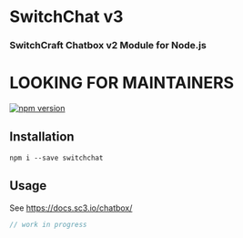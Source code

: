 # SwitchChat v3
### SwitchCraft Chatbox v2 Module for Node.js

# LOOKING FOR MAINTAINERS

[![npm version](https://badge.fury.io/js/switchchat.svg)](https://www.npmjs.org/package/switchchat)

## Installation

```
npm i --save switchchat
```

## Usage

See https://docs.sc3.io/chatbox/

```js
// work in progress
```
